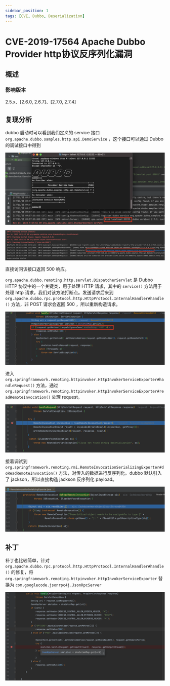 ```yaml
---
sidebar_position: 1
tags: [CVE, Dubbo, Deserialization]
---
```


# CVE-2019-17564 Apache Dubbo Provider http协议反序列化漏洞

## 概述

### 影响版本

2.5.x、[2.6.0, 2.6.7]、[2.7.0, 2.7.4]

## 复现分析

dubbo 启动时可以看到我们定义的 service 接口 `org.apache.dubbo.samples.http.api.DemoService` ，这个接口可以通过 Dubbo 的调试接口中得到

![image-20231117095953575](attachments/image-20231117095953575.png)

![image-20231116110328331](attachments/image-20231116110328331.png)

直接访问该接口返回 500 响应。

`org.apache.dubbo.remoting.http.servlet.DispatcherServlet` 是 Dubbo HTTP 协议中的一个关键类，用于处理 HTTP 请求，其中的 `service()` 方法用于处理 http 请求，我们对该方法打断点。发送请求后来到 `org.apache.dubbo.rpc.protocol.http.HttpProtocol.InternalHandler#handle()` 方法，非 POST 请求会返回 500 ，所以重新构造请求。

![image-20231116111008541](attachments/image-20231116111008541.png)

进入 `org.springframework.remoting.httpinvoker.HttpInvokerServiceExporter#handleRequest()` 方法，通过 `org.springframework.remoting.httpinvoker.HttpInvokerServiceExporter#readRemoteInvocation()` 处理 request。

![image-20231116112318435](attachments/image-20231116112318435.png)

接着调试到 `org.springframework.remoting.rmi.RemoteInvocationSerializingExporter#doReadRemoteInvocation()` 方法，对传入的数据进行反序列化。dubbo 默认引入了 jackson，所以直接构造 jackson 反序列化 payload。

![image-20231116112633659](attachments/image-20231116112633659.png)

## 补丁

补丁也比较简单，针对 `org.apache.dubbo.rpc.protocol.http.HttpProtocol.InternalHandler#handle()` 的修复，将 `org.springframework.remoting.httpinvoker.HttpInvokerServiceExporter` 替换为 `com.googlecode.jsonrpc4j.JsonRpcServer`

![image-20231116170949816](attachments/image-20231116170949816.png)
